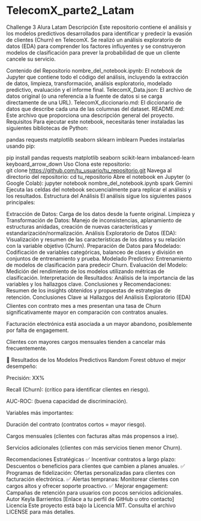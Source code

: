 # TelecomX_parte2_Latam
Challenge 3 Alura Latam
Descripción
Este repositorio contiene el análisis y los modelos predictivos desarrollados para identificar y predecir la evasión de clientes (Churn) en TelecomX. Se realizó un análisis exploratorio de datos (EDA) para comprender los factores influyentes y se construyeron modelos de clasificación para prever la probabilidad de que un cliente cancele su servicio.

Contenido del Repositorio
nombre_del_notebook.ipynb: El notebook de Jupyter que contiene todo el código del análisis, incluyendo la extracción de datos, limpieza, transformación, análisis exploratorio, modelado predictivo, evaluación y el informe final.
TelecomX_Data.json: El archivo de datos original (o una referencia a la fuente de datos si se carga directamente de una URL).
TelecomX_diccionario.md: El diccionario de datos que describe cada una de las columnas del dataset.
README.md: Este archivo que proporciona una descripción general del proyecto.
Requisitos
Para ejecutar este notebook, necesitarás tener instaladas las siguientes bibliotecas de Python:

pandas
requests
matplotlib
seaborn
sklearn
imblearn
Puedes instalarlas usando pip:

pip install pandas requests matplotlib seaborn scikit-learn imbalanced-learn
keyboard_arrow_down
Uso
Clona este repositorio:
git clone https://github.com/tu_usuario/tu_repositorio.git
Navega al directorio del repositorio:
cd tu_repositorio
Abre el notebook en Jupyter (o Google Colab):
jupyter notebook nombre_del_notebook.ipynb
spark
Gemini
Ejecuta las celdas del notebook secuencialmente para replicar el análisis y los resultados.
Estructura del Análisis
El análisis sigue los siguientes pasos principales:

Extracción de Datos: Carga de los datos desde la fuente original.
Limpieza y Transformación de Datos: Manejo de inconsistencias, aplanamiento de estructuras anidadas, creación de nuevas características y estandarización/normalización.
Análisis Exploratorio de Datos (EDA): Visualización y resumen de las características de los datos y su relación con la variable objetivo (Churn).
Preparación de Datos para Modelado: Codificación de variables categóricas, balanceo de clases y división en conjuntos de entrenamiento y prueba.
Modelado Predictivo: Entrenamiento de modelos de clasificación para predecir Churn.
Evaluación del Modelo: Medición del rendimiento de los modelos utilizando métricas de clasificación.
Interpretación de Resultados: Análisis de la importancia de las variables y los hallazgos clave.
Conclusiones y Recomendaciones: Resumen de los insights obtenidos y propuestas de estrategias de retención.
Conclusiones Clave
📊 Hallazgos del Análisis Exploratorio (EDA)
Clientes con contrato mes a mes presentan una tasa de Churn significativamente mayor en comparación con contratos anuales.

Facturación electrónica está asociada a un mayor abandono, posiblemente por falta de engagement.

Clientes con mayores cargos mensuales tienden a cancelar más frecuentemente.

🤖 Resultados de los Modelos Predictivos
Random Forest obtuvo el mejor desempeño:

Precisión: XX%

Recall (Churn): (crítico para identificar clientes en riesgo).

AUC-ROC:  (buena capacidad de discriminación).

Variables más importantes:

Duración del contrato (contratos cortos = mayor riesgo).

Cargos mensuales (clientes con facturas altas más propensos a irse).

Servicios adicionales (clientes con más servicios tienen menor Churn).

Recomendaciones Estratégicas
✅ Incentivar contratos a largo plazo: Descuentos o beneficios para clientes que cambien a planes anuales.
✅ Programas de fidelización: Ofertas personalizadas para clientes con facturación electrónica.
✅ Alertas tempranas: Monitorear clientes con cargos altos y ofrecer soporte proactivo.
✅ Mejorar engagement: Campañas de retención para usuarios con pocos servicios adicionales.
Autor
Keyla Barrientos
[Enlace a tu perfil de GitHub u otro contacto]
Licencia
Este proyecto está bajo la Licencia MIT. Consulta el archivo LICENSE para más detalles.


